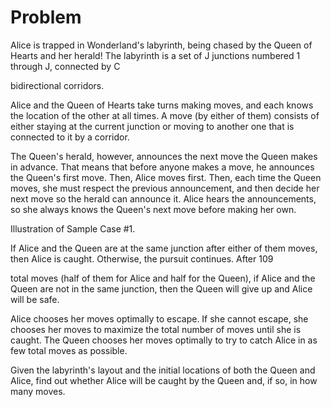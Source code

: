 # Problem

Alice is trapped in Wonderland's labyrinth, being chased by the Queen of Hearts and her herald! The labyrinth is a set of J
junctions numbered 1 through J, connected by C

bidirectional corridors.

Alice and the Queen of Hearts take turns making moves, and each knows the location of the other at all times. A move (by either of them) consists of either staying at the current junction or moving to another one that is connected to it by a corridor.

The Queen's herald, however, announces the next move the Queen makes in advance. That means that before anyone makes a move, he announces the Queen's first move. Then, Alice moves first. Then, each time the Queen moves, she must respect the previous announcement, and then decide her next move so the herald can announce it. Alice hears the announcements, so she always knows the Queen's next move before making her own.

Illustration of Sample Case #1.

If Alice and the Queen are at the same junction after either of them moves, then Alice is caught. Otherwise, the pursuit continues. After 109

total moves (half of them for Alice and half for the Queen), if Alice and the Queen are not in the same junction, then the Queen will give up and Alice will be safe.

Alice chooses her moves optimally to escape. If she cannot escape, she chooses her moves to maximize the total number of moves until she is caught. The Queen chooses her moves optimally to try to catch Alice in as few total moves as possible.

Given the labyrinth's layout and the initial locations of both the Queen and Alice, find out whether Alice will be caught by the Queen and, if so, in how many moves.
